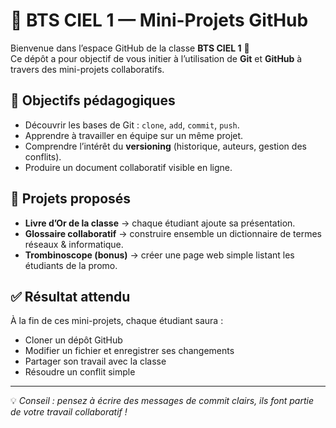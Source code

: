 # 🚀 BTS CIEL 1 — Mini-Projets GitHub

Bienvenue dans l’espace GitHub de la classe **BTS CIEL 1** 👋  
Ce dépôt a pour objectif de vous initier à l’utilisation de **Git** et **GitHub** à travers des mini-projets collaboratifs.

## 🎯 Objectifs pédagogiques
- Découvrir les bases de Git : `clone`, `add`, `commit`, `push`.
- Apprendre à travailler en équipe sur un même projet.
- Comprendre l’intérêt du **versioning** (historique, auteurs, gestion des conflits).
- Produire un document collaboratif visible en ligne.

## 📘 Projets proposés
- **Livre d’Or de la classe** → chaque étudiant ajoute sa présentation.  
- **Glossaire collaboratif** → construire ensemble un dictionnaire de termes réseaux & informatique.  
- **Trombinoscope (bonus)** → créer une page web simple listant les étudiants de la promo.  

## ✅ Résultat attendu
À la fin de ces mini-projets, chaque étudiant saura :
- Cloner un dépôt GitHub  
- Modifier un fichier et enregistrer ses changements  
- Partager son travail avec la classe  
- Résoudre un conflit simple  

---

💡 *Conseil : pensez à écrire des messages de commit clairs, ils font partie de votre travail collaboratif !*
